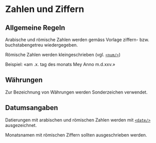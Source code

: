# Zahlen und Ziffern

## Allgemeine Regeln

Arabische und römische Zahlen werden gemäss Vorlage ziffern- bzw. 
buchstabengetreu wiedergegeben. 

Römische Zahlen werden kleingeschrieben (vgl. [`<num/>`](num.de.md))

Beispiel: «am .x. tag des monats Mey Anno m.d.xxv.»

## Währungen

Zur Bezeichnung von Währungen werden Sonderzeichen verwendet.

## Datumsangaben

Datierungen mit arabischen und römischen Zahlen werden 
mit [`<date/>`](date.de.md) ausgezeichnet. 

Monatsnamen mit römischen Ziffern sollten ausgeschrieben werden.